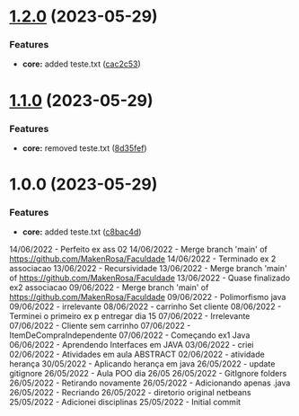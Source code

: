 # [1.2.0](https://github.com/MakenRosa/faculdade/compare/v1.1.0...v1.2.0) (2023-05-29)


### Features

* **core:** added teste.txt ([cac2c53](https://github.com/MakenRosa/faculdade/commit/cac2c53d692c884e3061c2048c1c5763c1d8e810))

# [1.1.0](https://github.com/MakenRosa/faculdade/compare/v1.0.0...v1.1.0) (2023-05-29)


### Features

* **core:** removed teste.txt ([8d35fef](https://github.com/MakenRosa/faculdade/commit/8d35fef6031db79606ab67104715c48b1bca9998))

# 1.0.0 (2023-05-29)


### Features

* **core:** added teste.txt ([c8bac4d](https://github.com/MakenRosa/faculdade/commit/c8bac4d62913ab03f10be60ba56af1091189f357))

14/06/2022 - Perfeito ex ass 02
14/06/2022 - Merge branch 'main' of https://github.com/MakenRosa/Faculdade
14/06/2022 - Terminado ex 2 associacao
13/06/2022 - Recursividade
13/06/2022 - Merge branch 'main' of https://github.com/MakenRosa/Faculdade
13/06/2022 - Quase finalizado ex2 associacao
09/06/2022 - Merge branch 'main' of https://github.com/MakenRosa/Faculdade
09/06/2022 - Polimorfismo java
09/06/2022 - irrelevante
08/06/2022 - carrinho Set cliente
08/06/2022 - Terminei o primeiro ex p entregar dia 15
07/06/2022 - Irrelevante
07/06/2022 - Cliente sem carrinho
07/06/2022 - ItemDeCompraIndependente
07/06/2022 - Começando ex1 Java
06/06/2022 - Aprendendo Interfaces em JAVA
03/06/2022 - criei
02/06/2022 - Atividades em aula ABSTRACT
02/06/2022 - atividade herança
30/05/2022 - Aplicando herança em java
26/05/2022 - update gitignore
26/05/2022 - Aula POO dia 26/05
26/05/2022 - GitIgnore folders
26/05/2022 - Retirando novamente
26/05/2022 - Adicionando apenas .java
26/05/2022 - Recriando
26/05/2022 - diretorio original netbeans
25/05/2022 - Adicionei disciplinas
25/05/2022 - Initial commit
